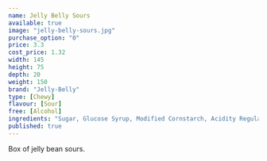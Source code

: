 ```yaml
---
name: Jelly Belly Sours
available: true
image: "jelly-belly-sours.jpg"
purchase_option: "0"
price: 3.3
cost_price: 1.32
width: 145
height: 75
depth: 20
weight: 150
brand: "Jelly-Belly"
type: [Chewy]
flavour: [Sour]
free: [Alcohol]
ingredients: "Sugar, Glucose Syrup, Modified Cornstarch, Acidity Regulators (E297, E325, E330, E331), Peach Puree Concentrate, Apple Juice Concentrate, Grape Juice Concentrate, Lemon Puree, Cherry Juice Concentrate, Flavourings, Colour (E100, E102 [Tartrazine], E129, E132, E133, E150D, E171), Glazing Agents (E901, E903, E904)"
published: true
---
```

Box of jelly bean sours.